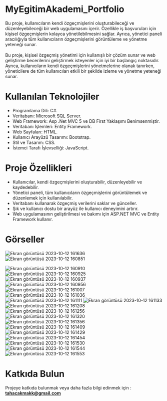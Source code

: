 # MyEgitimAkademi_Portfolio
Bu proje, kullanıcıların kendi özgeçmişlerini oluşturabileceği ve düzenleyebileceği bir web uygulamasını içerir. Özellikle iş başvuruları için kişisel 
özgeçmişlerin kolayca yönetilebilmesini sağlar. Ayrıca, yönetici paneli aracılığıyla tüm kullanıcıların özgeçmişlerini görüntüleme ve yönetme yeteneği sunar.
<br/>
<br/>
Bu proje, kişisel özgeçmiş yönetimi için kullanışlı bir çözüm sunar ve web geliştirme becerilerini geliştirmek isteyenler için iyi bir başlangıç noktasıdır. 
Ayrıca, kullanıcıların kendi özgeçmişlerini yönetmelerine olanak tanırken, yöneticilere de tüm kullanıcıları etkili bir şekilde izleme ve yönetme yeteneği sunar.

# Kullanılan Teknolojiler
- Programlama Dili: C#.
- Veritabanı: Microsoft SQL Server.
- Web Framework: Asp .Net MVC 5 ve DB First Yaklaşımı Benimsenmiştir.
- Veritabanı İşlemleri: Entity Framework.
- Web Sayfaları: HTML.
- Kullanıcı Arayüzü Tasarımı: Bootstrap.
- Stil ve Tasarım: CSS.
- İstemci Tarafı İşlevselliği: JavaScript.
# Proje Özellikleri
- Kullanıcılar, kendi özgeçmişlerini oluşturabilir, düzenleyebilir ve kaydedebilir.
- Yönetici paneli, tüm kullanıcıların özgeçmişlerini görüntülemek ve düzenlemek için kullanılabilir.
- Veritabanı kullanarak özgeçmiş verilerini saklar ve günceller.
- Şık ve kullanıcı dostu bir arayüz ile kullanıcı deneyimini artırır.
- Web uygulamasının geliştirilmesi ve bakımı için ASP.NET MVC ve Entity Framework kullanır.
# Görseller
![Ekran görüntüsü 2023-10-12 161636](https://github.com/tahacakmakk/MyEgitimAkademi_Portfolio/assets/147727764/fe570e5a-40c8-4a5e-85d3-328e9ca3b309)
![Ekran görüntüsü 2023-10-12 160851](https://github.com/tahacakmakk/MyEgitimAkademi_Portfolio/assets/147727764/06b85c08-7412-46b4-87b8-8aed1d9c335d)

![Ekran görüntüsü 2023-10-12 160910](https://github.com/tahacakmakk/MyEgitimAkademi_Portfolio/assets/147727764/daeda407-4636-4a5b-869d-aea00ddd48e7)
![Ekran görüntüsü 2023-10-12 160925](https://github.com/tahacakmakk/MyEgitimAkademi_Portfolio/assets/147727764/65aecf24-c6bd-4bfe-a9b8-1926961bd160)
![Ekran görüntüsü 2023-10-12 160937](https://github.com/tahacakmakk/MyEgitimAkademi_Portfolio/assets/147727764/b947f5a0-0461-47c2-b39f-e3df9d8e65ee)
![Ekran görüntüsü 2023-10-12 160956](https://github.com/tahacakmakk/MyEgitimAkademi_Portfolio/assets/147727764/edd4a7b0-9f9e-4a93-903f-a6e9a2d11b58)
![Ekran görüntüsü 2023-10-12 161007](https://github.com/tahacakmakk/MyEgitimAkademi_Portfolio/assets/147727764/afd80be2-e2e7-46c6-9f36-30829c020021)
![Ekran görüntüsü 2023-10-12 161036](https://github.com/tahacakmakk/MyEgitimAkademi_Portfolio/assets/147727764/1f93c085-8d0b-46f4-8506-d0e94f8141a2)
![Ekran görüntüsü 2023-10-12 161111](https://github.com/tahacakmakk/MyEgitimAkademi_Portfolio/assets/147727764/966cdc3a-c15a-48fa-b7c0-8bd462b965c7)
![Ekran görüntüsü 2023-10-12 161133](https://github.com/tahacakmakk/MyEgitimAkademi_Portfolio/assets/147727764/28f99cd3-df5f-4430-a95b-bcf9315b79db)
![Ekran görüntüsü 2023-10-12 161208](https://github.com/tahacakmakk/MyEgitimAkademi_Portfolio/assets/147727764/a005bb7c-aa0a-4c49-bc39-8032e2622f5d)
![Ekran görüntüsü 2023-10-12 161256](https://github.com/tahacakmakk/MyEgitimAkademi_Portfolio/assets/147727764/ac52a3c5-1c7f-4726-8809-8382d3e96dad)
![Ekran görüntüsü 2023-10-12 161320](https://github.com/tahacakmakk/MyEgitimAkademi_Portfolio/assets/147727764/99ed9125-9e57-4bd1-b904-e08d20892fd3)
![Ekran görüntüsü 2023-10-12 161356](https://github.com/tahacakmakk/MyEgitimAkademi_Portfolio/assets/147727764/6a2536bb-31c8-44a0-b245-8dbb67895a56)
![Ekran görüntüsü 2023-10-12 161409](https://github.com/tahacakmakk/MyEgitimAkademi_Portfolio/assets/147727764/fdd1283a-dd39-4b10-9c8f-309fc7bcc912)
![Ekran görüntüsü 2023-10-12 161429](https://github.com/tahacakmakk/MyEgitimAkademi_Portfolio/assets/147727764/a2bcfe08-3112-4623-84bd-82a9d2454bf3)
![Ekran görüntüsü 2023-10-12 161454](https://github.com/tahacakmakk/MyEgitimAkademi_Portfolio/assets/147727764/4283ab0c-ff75-4ad7-a367-dd1da9008677)
![Ekran görüntüsü 2023-10-12 161530](https://github.com/tahacakmakk/MyEgitimAkademi_Portfolio/assets/147727764/e2d955ee-3235-4ccf-a541-f15266c67836)
![Ekran görüntüsü 2023-10-12 161544](https://github.com/tahacakmakk/MyEgitimAkademi_Portfolio/assets/147727764/35935e12-17dd-415e-9563-ab866e300459)
![Ekran görüntüsü 2023-10-12 161553](https://github.com/tahacakmakk/MyEgitimAkademi_Portfolio/assets/147727764/d8cb014d-3fdb-4e07-aec2-80b34c1eec6c)
# Katkıda Bulun
Projeye katkıda bulunmak veya daha fazla bilgi edinmek için : <b>tahacakmakk@gmail.com</b>
